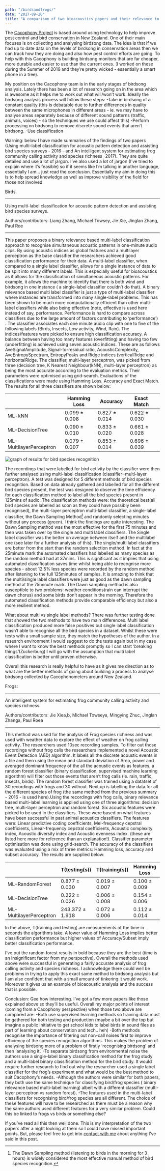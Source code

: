 ```yaml
---
path: "/birdsandfrogs/"
date: "2017-09-26"
title: "A comparison of two bioacoustics papers and their relevance to Cacophony."
---
```


The [Cacophony Project](https://cacophony.org.nz/) is based around using technology to help improve pest control and bird conservation in New Zealand. One of their main focuses is on collecting and analysing birdsong data. The idea is that if we had up to date data on the levels of birdsong in conservation areas then we can track how they are doing and also how pest control efforts are going. To help with this Cacophony is building birdsong monitors that are far cheaper, more durable and easier to use than the current ones. (I worked on these during the Summer of 2016 and they’re pretty wicked - essentially a smart phone in a tree).

My position on the Cacophony team is in the early stages of birdsong analysis. Lately there has been a lot of research going on in the area which is awesome as it helps me to work out what will/won’t work.
Ideally the birdsong analysis process will follow these steps:
-Take in birdsong of a constant quality (this is debatable due to further differences in quality between the same microphones in different areas - ie. we may have to analyse areas separately because of different sound patterns (traffic, animals, voices) - so the techniques we use could affect this)
-Perform processing on birdsong to remove discrete sound events that aren’t birdsong.
-Use classification

Warning: below I have made summaries of the findings of two papers (Using multi-label classification for acoustic pattern detection and assisting bird species surveys - 2016 - and An intelligent system for estimating frog community calling activity and species richness -2017). They are quite detailed and use a lot of jargon. I’ve also used a lot of jargon (I’ve tried to explain where it’s feasible) so if it seems like I’m talking in another language, essentially I am… just read the conclusion.
Essentially my aim in doing this is to help spread knowledge as well as improve visibility of the field for those not involved.


Birds.

-----------------

Using multi-label classification for acoustic pattern detection and assisting bird species surveys.

Authors/contributors: Liang Zhang, Michael Towsey, Jie Xie, Jinglan Zhang, Paul Roe

-----------------

This paper proposes a binary relevance based multi-label classification approach to recognise simultaneous acoustic patterns in one-minute audio clips. By using acoustic indices as global features and a multilayer perceptron as the base classifier the researchers achieved good classification performance for their data.
A multi-label classifier, when compared to a single label classifier, allows for a single instance of data to be split into many different labels. This is especially useful for bioacoustics as it allows for the classification of simultaneous acoustic patterns. For example, it allows the machine to identify that there is both wind and birdsong in one instance ( a single-label classifier couldn’t do that). A binary relevance based multi label classifier is just a type of multi-label classifier where instances are transformed into many single-label problems. This has been shown to be much more computationally efficient than other multi-label classifiers while also being effective (note, effective is used here instead of say, performance. Performance is hard to compare across classifiers due to the large amount of factors contributing to ‘performance’) .
The classifier associates each one minute audio clip with one to five of the following labels (Birds, Insects, Low activity, Wind, Rain).
The indices/features were picked to ensure high classification accuracy. A balance between having too many features (overfitting) and having too few (underfitting) is achieved using seven acoustic indices. These are as follows AveSignalAmplitude, Signal-to-residual ratio, AcousticComplexity, AveEntropySpectrum, EntropyPeaks and Ridge indices (verticalRidge and horizontalRidge.
The classifier, multi-layer perceptron, was picked from three (decision tree, K Nearest Neighbour(kNN), multi-layer perceptron) as being the most accurate according to the evaluation metrics. Their parameters were optimised using grid-search.
Evaluations of the  classifications were made using Hamming Loss, Accuracy and Exact Match. The results for all three classifiers are shown below:


|                         | Hamming Loss  | Accuracy      | Exact Match   |   |
|-------------------------|---------------|---------------|---------------|---|
| ML-kNN                  | 0.099 ± 0.008 | 0.827 ± 0.014 | 0.622 ± 0.030 |   |
| ML-DecisionTree         | 0.090 ± 0.010 | 0.833 ± 0.020 | 0.661 ± 0.028 |   |
| ML-MultilayerPerceptron | 0.079 ± 0.007 | 0.853 ± 0.014 | 0.696 ± 0.039 |   |


![graph of results for bird species recognition](classifier_test.png)

The recordings that were labelled for bird activity by the classifier were then further analysed using multi-label classification (classifier=multi-layer perceptron). A test was designed for 5 different methods of bird species recognition. Based on data already gathered and labelled for all the different bird species present, the test was designed to observe the time efficiency for each classification method to label all the bird species present in 125mins of audio. The classification methods were: the theoretical best(all bird species are labelled as soon as they could have possibly been recognised), the multi-layer perceptron multi-label classifier, a single-label classifier, the Dawn Sampling Method[^1] and randomly selecting minutes without any process (green). I think the findings are quite interesting.
The Dawn Sampling method was the most effective for the first 75 minutes and then was taken over by the single and multi label classifiers. The Single label classifier was the better on average between itself and the multilabel one (see later for a further analysis of this). The single/multi label classifiers are better from the start than the random selection method. In fact at the 25minute mark the automated classifiers had labelled as many species as the random method had at 37mins. This is significant as it implies that using automated classification saves time whilst being able to recognise more species - about 12.5% less species were recorded by the random method after listening to the full 125minutes of samples.
It is amazing to think that the multi/single label classifiers were just as good as the dawn sampling method at the 75minute mark. The Dawn sampling method is also susceptible to two problems: weather conditions(rain can interrupt the dawn chorus) and some birds don’t appear in the morning. Therefore the automated classification methods provide comparable efficiency but also a more resilient method.

What about multi vs single label methods? There was further testing done that showed the two methods to have two main differences. Multi label classification produced more false positives but single label classification wasn’t able to recognise all the bird species in a dataset. Whilst these were tests with a small sample size, they match the hypotheses of the author.  In a research environment I would suggest to do the tests again but in my case where I want to know the best methods promptly so I can start ‘breaking things’(Zuckerburg) I will go with the assumption that multi label classification is better until proven otherwise.

Overall this research is really helpful to have as it gives me direction as to what are the better methods of going about building a process to analyse birdsong collected by Cacophonometers around New Zealand.




Frogs:

-----------------

An intelligent system for estimating frog community calling activity and species richness.

Authors/contributors: Jie Xiea,b, Michael Towseya, Mingying Zhuc, Jinglan Zhanga, Paul Roea

-----------------

This method was used for the analysis of Frog species richness and was used with weather data to explore the effect of weather on frog calling activity.
The researchers used 10sec recording samples. To filter out those recordings without frog calls the researchers implemented a novel Acoustic Event Detection (AED) algorithm. It labels all the discrete acoustic events in a file and then using the mean and standard deviation of Area, power and averaged dominant frequency of the all the acoustic events as features, a random forest classifier (binary classification, supervised machine learning algorithm) will filter out those events that aren’t frog calls (ie. rain, traffic, insects, birds).
The random forest classifier was trained using a datatset of 30 recordings with frogs and 30 without.
Next up is labelling the data for all the different species of frog (the same method from the previous summary - 2016 - is used here).Using the recordings with frog calls, binary relevance based multi-label learning is applied using one of three algorithms: decision tree, multi-layer perceptron and random forest. Six acoustic features were picked to be used in the classifiers. These were based on what features have been successful in past animal acoustics classifiers. The features were: Linear predictive coding coefficients, Mel-frequency cepstral coefficients, Linear-frequency cepstral coefficients, Acoustic complexity index, Acoustic diversity index and Acoustic evenness index. (these are listed here more for reference than an explanation!).
Classifier parameter optimisation was done using grid-search.
The accuracy of the classifiers was evaluated using a mix of three metrics: Hamming loss, accuracy and subset accuracy. The results are supplied below:


|                         | T(testing(s))   | T(training(s)) | Hamming Loss  | Accuracy      | Subset Accuracy |
|-------------------------|-----------------|----------------|---------------|---------------|-----------------|
| ML-RandomForest         | 0.877 ± 0.030   | 0.019 ± 0.007  | 0.100 ± 0.009 | 0.720 ± 0.028 | 0.453 ± 0.029   |
| ML-DecisionTree         | 0.222 ± 0.026   | 0.006 ± 0.008  | 0.154 ± 0.006 | 0.597 ± 0.019 | 0.260 ± 0.029   |
| ML-MultilayerPerceptron | 243.372 ± 1.918 | 0.072 ± 0.006  | 0.112 ± 0.014 | 0.698 ± 0.028 | 0.418 ± 0.075   |


In the above, T(training and testing) are measurements of the time in seconds the algorithms take. A lower value of Hamming Loss implies better classification performance but higher values of Accuracy/Subset imply better classification performance.

I’ve put the random forest results in bold because they are the best (time is an insignificant factor from my perspective).
Overall the methods used above were successful in generating a fairly accurate analysis of frog calling activity and species richness. I acknowledge there could well be problems in trying to apply this exact same method to birdsong analysis but I am also confident that with a small amount of tinkering it would work. Moreover it gives us an example of bioacoustic analysis and the success that is possible.


Conclusion:
Gee how interesting. I’ve got a few more papers like those explained above so they’ll be useful.
Overall my major points of interest (coming from a Cacophony perspective) when those two above are compared are:
-Both use supervised learning methods so training data must be gathered for both testing and production (maybe a bit over the top but imagine a public initiative to get school kids to label birds in sound files as part of learning about conservation and tech.. heh)
-Both methods recognise the importance of filtering out non-call noises first to improve efficiency of the species recognition algorithms. This makes the problem of analysing birdsong more of a problem of firstly ‘recognising birdsong’ and then ‘analysing it’.
-To separate birdsong from environmental noise the authors use a single-label binary classification method for the frog study and a multi-label binary classification method for the bird study. It would require further research to find out why the researcher used a single label classifier for the frog’s experiment and what would be the best method to suit Cacophony’s needs.
-Although the authors were similar for both papers, they both use the same technique for classifying bird/frog species ( binary relevance based multi-label learning) albeit with a different classifier (multi-layer perceptron vs random forest).
-The features used in the multi-label classifiers for recognising bird/frog species are all different. The choice of these features will have to be researched as there must be a reason why the same authors used different features for a very similar problem. Could this be linked to frogs vs birds or something else?

If you’ve read all this then well done. This is my interpretation of the two papers after a night looking at them so I could have missed important points. But, please feel free to get into [contact with me](mailto:finbarmaunsell.com) about anything I’ve said in this post.

[^1]:The Dawn Sampling method (listening to birds in the morning for 3 hours)  is widely considered the most effective manual method of bird species recognition.
